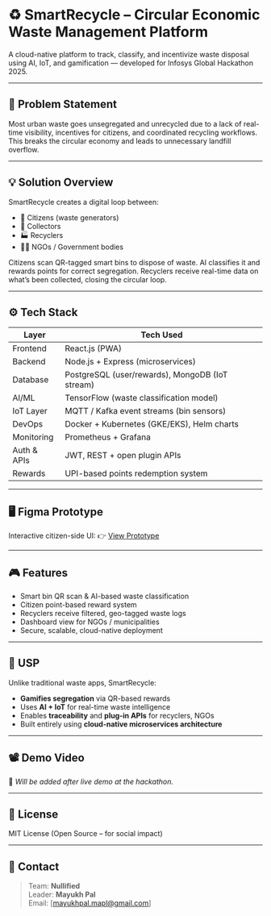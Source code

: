# ♻️ SmartRecycle – Circular Economic Waste Management Platform

A cloud-native platform to track, classify, and incentivize waste disposal using AI, IoT, and gamification — developed for Infosys Global Hackathon 2025.

---

## 🚀 Problem Statement

Most urban waste goes unsegregated and unrecycled due to a lack of real-time visibility, incentives for citizens, and coordinated recycling workflows. This breaks the circular economy and leads to unnecessary landfill overflow.

---

## 💡 Solution Overview

SmartRecycle creates a digital loop between:
- 🧍 Citizens (waste generators)
- 🚛 Collectors
- 🏭 Recyclers
- 🧑‍🏫 NGOs / Government bodies

Citizens scan QR-tagged smart bins to dispose of waste. AI classifies it and rewards points for correct segregation. Recyclers receive real-time data on what’s been collected, closing the circular loop.

---

## ⚙️ Tech Stack

| Layer         | Tech Used |
|---------------|-----------|
| Frontend      | React.js (PWA) |
| Backend       | Node.js + Express (microservices) |
| Database      | PostgreSQL (user/rewards), MongoDB (IoT stream) |
| AI/ML         | TensorFlow (waste classification model) |
| IoT Layer     | MQTT / Kafka event streams (bin sensors) |
| DevOps        | Docker + Kubernetes (GKE/EKS), Helm charts |
| Monitoring    | Prometheus + Grafana |
| Auth & APIs   | JWT, REST + open plugin APIs |
| Rewards       | UPI-based points redemption system |

---

## 🖥️ Figma Prototype

Interactive citizen-side UI:
👉 [View Prototype](https://www.figma.com/proto/djh2aI9m4OO0Wg1wJaUQnP/recyle-with-smart-bin?node-id=43-331)

---

## 🎮 Features

- Smart bin QR scan & AI-based waste classification  
- Citizen point-based reward system  
- Recyclers receive filtered, geo-tagged waste logs  
- Dashboard view for NGOs / municipalities  
- Secure, scalable, cloud-native deployment

---

## 🧠 USP

Unlike traditional waste apps, SmartRecycle:
- **Gamifies segregation** via QR-based rewards
- Uses **AI + IoT** for real-time waste intelligence
- Enables **traceability** and **plug-in APIs** for recyclers, NGOs
- Built entirely using **cloud-native microservices architecture**

---

## 📽️ Demo Video

📌 _Will be added after live demo at the hackathon._

---

## 📄 License

MIT License (Open Source – for social impact)

---

## 📧 Contact

> Team: **Nullified**  
> Leader: **Mayukh Pal**  
> Email: [mayukhpal.mapl@gmail.com]
